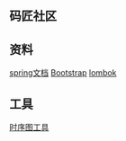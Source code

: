 ## 码匠社区

## 资料
[spring文档](https://spring.io/guides)
[Bootstrap](https://v3.bootcss.com/components/)
[lombok](https://projectlombok.org/)

## 工具
[时序图工具](https://www.visual-paradigm.com)
